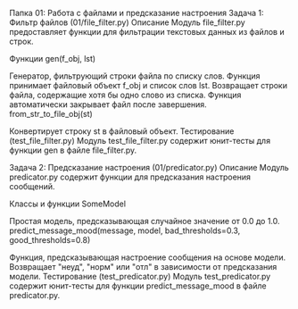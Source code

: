 Папка 01: Работа с файлами и предсказание настроения
Задача 1: Фильтр файлов (01/file_filter.py)
Описание
Модуль file_filter.py предоставляет функции для фильтрации текстовых данных из файлов и строк.

Функции
gen(f_obj, lst)

Генератор, фильтрующий строки файла по списку слов.
Функция принимает файловый объект f_obj и список слов lst.
Возвращает строки файла, содержащие хотя бы одно слово из списка.
Функция автоматически закрывает файл после завершения.
from_str_to_file_obj(st)

Конвертирует строку st в файловый объект.
Тестирование (test_file_filter.py)
Модуль test_file_filter.py содержит юнит-тесты для функции gen в файле file_filter.py.

Задача 2: Предсказание настроения (01/predicator.py)
Описание
Модуль predicator.py содержит функции для предсказания настроения сообщений.

Классы и функции
SomeModel

Простая модель, предсказывающая случайное значение от 0.0 до 1.0.
predict_message_mood(message, model, bad_thresholds=0.3, good_thresholds=0.8)

Функция, предсказывающая настроение сообщения на основе модели.
Возвращает "неуд", "норм" или "отл" в зависимости от предсказания модели.
Тестирование (test_predicator.py)
Модуль test_predicator.py содержит юнит-тесты для функции predict_message_mood в файле predicator.py.
